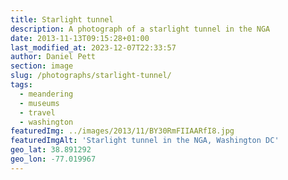 ```yaml
---
title: Starlight tunnel
description: A photograph of a starlight tunnel in the NGA
date: 2013-11-13T09:15:28+01:00
last_modified_at: 2023-12-07T22:33:57
author: Daniel Pett
section: image
slug: /photographs/starlight-tunnel/
tags:
  - meandering
  - museums
  - travel
  - washington
featuredImg: ../images/2013/11/BY30RmFIIAARfI8.jpg
featuredImgAlt: 'Starlight tunnel in the NGA, Washington DC'
geo_lat: 38.891292
geo_lon: -77.019967
---
```

